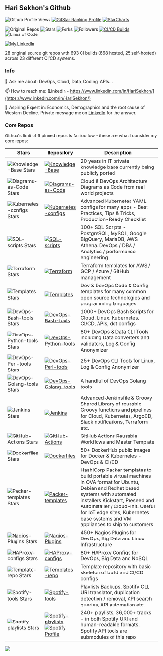 ## Hari Sekhon's Github

<!--
**HariSekhon/HariSekhon** is a ✨ _special_ ✨ repository because its `README.md` (this file) appears on your GitHub profile.

Here are some ideas to get you started:

- 🔭 I’m currently working on ...
- 🌱 I’m currently learning ...
- 👯 I’m looking to collaborate on ...
- 🤔 I’m looking for help with ...
- 💬 Ask me about ...
- 📫 How to reach me: ...
- 😄 Pronouns: ...
- ⚡ Fun fact: ...
-->

![Github Profile Views](https://komarev.com/ghpvc/?username=your-github-username&color=blue&label=Github+Profile+Views)
[![GitStar Ranking Profile](https://img.shields.io/badge/GitStar%20Ranking%20By%20Project%20Stars-Top_0.01%25-blue?logo=github)](https://gitstar-ranking.com/HariSekhon)
[![StarCharts](https://img.shields.io/badge/Star-Charts-blue?logo=github)](https://github.com/HariSekhon/DevOps-Bash-tools/blob/master/STARCHARTS.md)

![Original Repos](https://img.shields.io/badge/Repos-28-blue?logo=github)
![Stars](https://img.shields.io/badge/Stars-7583-blue?logo=github)
![Forks](https://img.shields.io/badge/Forks-2635-blue?logo=github)
![Followers](https://img.shields.io/badge/Followers-1562-blue?logo=github)
[![CI/CD Builds](https://img.shields.io/badge/CI%2FCD%20Builds-693-blue?logo=circleci)](https://harisekhon.github.io/CI-CD/)
![Lines of Code](https://img.shields.io/badge/lines%20of%20code-292.3k-lightgrey?logo=codecademy)

[![My LinkedIn](https://img.shields.io/badge/LinkedIn%20Profile-HariSekhon-blue?logo=linkedin)](https://www.linkedin.com/in/HariSekhon/)

28 original source git repos with 693 CI builds (668 hosted, 25 self-hosted) across 23 different CI/CD systems.

### Info

💬 Ask me about: DevOps, Cloud, Data, Coding, APIs...

📫 How to reach me: [LinkedIn - https://www.linkedin.com/in/HariSekhon/](https://www.linkedin.com/in/HariSekhon/)

🔭 Aspiring Expert in: Economics, Demographics and the root cause of Western Decline.
Private message me on [LinkedIn](https://www.linkedin.com/in/HariSekhon/) for the answer.

### Core Repos

Github's limit of 6 pinned repos is far too low - these are what I consider my core repos:

| Stars                                                                                                     | Repository                                                                                                                                                                                                                                                                                                     | Description                                                                                                                                                                                                                                                                                    |
|-----------------------------------------------------------------------------------------------------------|----------------------------------------------------------------------------------------------------------------------------------------------------------------------------------------------------------------------------------------------------------------------------------------------------------------|------------------------------------------------------------------------------------------------------------------------------------------------------------------------------------------------------------------------------------------------------------------------------------------------|
| ![Knowledge-Base Stars](https://img.shields.io/github/stars/HariSekhon/Knowledge-Base?label=)             | [![Knowledge-Base](https://img.shields.io/badge/Knowledge--Base-blue?logo=github)](https://github.com/HariSekhon/Knowledge-Base)                                                                                                                                                                               | 20 years in IT private knowledge base currently being publicly ported                                                                                                                                                                                                                          |
| ![Diagrams-as-Code Stars](https://img.shields.io/github/stars/HariSekhon/Diagrams-as-Code?label=)         | [![Diagrams-as-Code](https://img.shields.io/badge/Diagrams--as--Code-blue?logo=github)](https://github.com/HariSekhon/Diagrams-as-Code)                                                                                                                                                                        | Cloud & DevOps Architecture Diagrams as Code from real world projects                                                                                                                                                                                                                          |
| ![Kubernetes-configs Stars](https://img.shields.io/github/stars/HariSekhon/Kubernetes-configs?label=)     | [![Kubernetes-configs](https://img.shields.io/badge/Kubernetes--configs-blue?logo=github)](https://github.com/HariSekhon/Kubernetes-configs)                                                                                                                                                                   | Advanced Kubernetes YAML configs for many apps - Best Practices, Tips & Tricks, Production-Ready Checklist                                                                                                                                                                                     |
| ![SQL-scripts Stars](https://img.shields.io/github/stars/HariSekhon/SQL-scripts?label=)                   | [![SQL-scripts](https://img.shields.io/badge/SQL--scripts-blue?logo=github)](https://github.com/HariSekhon/SQL-scripts)                                                                                                                                                                                        | 100+ SQL Scripts - PostgreSQL, MySQL, Google BigQuery, MariaDB, AWS Athena. DevOps / DBA / Analytics / performance engineering                                                                                                                                                                 |
| ![Terraform Stars](https://img.shields.io/github/stars/HariSekhon/Terraform?label=)                       | [![Terraform](https://img.shields.io/badge/Terraform-blue?logo=github)](https://github.com/HariSekhon/Terraform)                                                                                                                                                                                               | Terraform templates for AWS / GCP / Azure / GitHub management                                                                                                                                                                                                                                  |
| ![Templates Stars](https://img.shields.io/github/stars/HariSekhon/Templates?label=)                       | [![Templates](https://img.shields.io/badge/Templates-blue?logo=github)](https://github.com/HariSekhon/Templates)                                                                                                                                                                                               | Dev & DevOps Code & Config templates for many common open source technologies and programming languages                                                                                                                                                                                        |
| ![DevOps-Bash-tools Stars](https://img.shields.io/github/stars/HariSekhon/DevOps-Bash-tools?label=)       | [![DevOps-Bash-tools](https://img.shields.io/badge/DevOps--Bash--tools-blue?logo=github)](https://github.com/HariSekhon/DevOps-Bash-tools)                                                                                                                                                                     | 1000+ DevOps Bash Scripts for Cloud, Linux, Kubernetes, CI/CD, APIs, dot configs                                                                                                                                                                                                               |
| ![DevOps-Python-tools Stars](https://img.shields.io/github/stars/HariSekhon/DevOps-Python-tools?label=)   | [![DevOps-Python-tools](https://img.shields.io/badge/DevOps--Python--tools-blue?logo=github)](https://github.com/HariSekhon/DevOps-Python-tools)                                                                                                                                                               | 80+ DevOps & Data CLI Tools including Data converters and validators, Log & Config Anonymizer                                                                                                                                                                                                  |
| ![DevOps-Perl-tools Stars](https://img.shields.io/github/stars/HariSekhon/DevOps-Perl-tools?label=)       | [![DevOps-Perl-tools](https://img.shields.io/badge/DevOps--Perl--tools-blue?logo=github)](https://github.com/HariSekhon/DevOps-Perl-tools)                                                                                                                                                                     | 25+ DevOps CLI Tools for Linux, Log & Config Anonymizer                                                                                                                                                                                                                                        |
| ![DevOps-Golang-tools Stars](https://img.shields.io/github/stars/HariSekhon/DevOps-Golang-tools?label=)   | [![DevOps-Golang-tools](https://img.shields.io/badge/DevOps--Golang--tools-blue?logo=github)](https://github.com/HariSekhon/DevOps-Golang-tools)                                                                                                                                                               | A handful of DevOps Golang tools                                                                                                                                                                                                                                                               |
| ![Jenkins Stars](https://img.shields.io/github/stars/HariSekhon/Jenkins?label=)                           | [![Jenkins](https://img.shields.io/badge/Jenkins-blue?logo=github)](https://github.com/HariSekhon/Jenkins)                                                                                                                                                                                                     | Advanced Jenkinsfile & Groovy Shared Library of reusable Groovy functions and pipelines for Cloud, Kubernetes, ArgoCD, Slack notifications, Terraform etc.                                                                                                                                     |
| ![GitHub-Actions Stars](https://img.shields.io/github/stars/HariSekhon/GitHub-Actions?label=)             | [![GitHub-Actions](https://img.shields.io/badge/GitHub--Actions-blue?logo=github)](https://github.com/HariSekhon/GitHub-Actions)                                                                                                                                                                               | GitHub Actions Reusable Workflows and Master Template                                                                                                                                                                                                                                          |
| ![Dockerfiles Stars](https://img.shields.io/github/stars/HariSekhon/Dockerfiles?label=)                   | [![Dockerfiles](https://img.shields.io/badge/Dockerfiles-blue?logo=github)](https://github.com/HariSekhon/Dockerfiles)                                                                                                                                                                                         | 50+ DockerHub public images for Docker & Kubernetes - DevOps & CI/CD                                                                                                                                                                                                                           |
| ![Packer-templates Stars](https://img.shields.io/github/stars/HariSekhon/Packer-templates?label=)         | [![Packer-templates](https://img.shields.io/badge/Packer--templates-blue?logo=github)](https://github.com/HariSekhon/Packer-templates)                                                                                                                                                                         | HashiCorp Packer templates to build portable virtual machines in OVA format for Ubuntu, Debian and Redhat based systems with automated installers Kickstart, Preseed and AutoInstaller / Cloud-Init. Useful for IoT edge sites, Kubernetes base systems and VM appliances to ship to customers |
| ![Nagios-Plugins Stars](https://img.shields.io/github/stars/HariSekhon/Nagios-Plugins?label=)             | [![Nagios-Plugins](https://img.shields.io/badge/Nagios--Plugins-blue?logo=github)](https://github.com/HariSekhon/Nagios-Plugins)                                                                                                                                                                               | 450+ Nagios Plugins for DevOps, Big Data and Linux Infrastructure                                                                                                                                                                                                                              |
| ![HAProxy-configs Stars](https://img.shields.io/github/stars/HariSekhon/HAProxy-configs?label=)           | [![HAProxy-configs](https://img.shields.io/badge/HAProxy--configs-blue?logo=github)](https://github.com/HariSekhon/HAProxy-configs)                                                                                                                                                                            | 80+ HAProxy Configs for DevOps, Big Data and NoSQL                                                                                                                                                                                                                                             |
| ![Template-repo Stars](https://img.shields.io/github/stars/HariSekhon/Template-repo?label=)               | [![Templates-repo](https://img.shields.io/badge/Template--repo-blue?logo=github)](https://github.com/HariSekhon/Template-repo)                                                                                                                                                                                 | Template repository with basic skeleton of build and CI/CD configs                                                                                                                                                                                                                             |
| ![Spotify-tools Stars](https://img.shields.io/github/stars/HariSekhon/Spotify-tools?label=)               | [![Spotify-tools](https://img.shields.io/badge/Spotify--tools-blue?logo=github)](https://github.com/HariSekhon/Spotify-tools)                                                                                                                                                                                  | Playlists Backups, Spotify CLI, URI translator, duplication detection / removal, API search queries, API automation etc.                                                                                                                                                                       |
| ![Spotify-playlists Stars](https://img.shields.io/github/stars/HariSekhon/Spotify-playlists?label=)       | [![Spotify-playlists](https://img.shields.io/badge/Spotify--playlists-blue?logo=github)](https://github.com/HariSekhon/Spotify-playlists)<br />[![Spotify Profile](https://img.shields.io/badge/Spotify%20Profile-HariSekhon-brightgreen?logo=spotify&style=social)](https://open.spotify.com/user/harisekhon) | 240+ playlists, 36,000+ tracks - in both Spotify URI and human-readable formats. Spotify API tools are submodules of this repo                                                                                                                                                                 |

<!-- 1x1 pixel counter to record hits -->
![](https://hit.yhype.me/github/profile?user_id=2211051)
